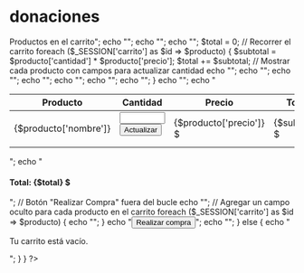 # donaciones
<?php 
function mostrarCarrito() {
    if (isset($_SESSION['carrito']) && !empty($_SESSION['carrito'])) {
        echo "<h2 class='text-center my-4'>Productos en el carrito</h2>";
        echo "<table class='table table-striped table-bordered'>";
        echo "<thead class='thead-dark'>
                <tr>
                    <th>Producto</th>
                    <th>Cantidad</th>
                    <th>Precio</th>
                    <th>Total</th>
                    <th>Acciones</th>
                </tr>
              </thead>";
        echo "<tbody>";

        $total = 0;

        // Recorrer el carrito
        foreach ($_SESSION['carrito'] as $id => $producto) {
            $subtotal = $producto['cantidad'] * $producto['precio'];
            $total += $subtotal;

            // Mostrar cada producto con campos para actualizar cantidad
            echo "<tr>";
            echo "<td>{$producto['nombre']}</td>";
            echo "<td>
                    <form id='form-{$producto['id']}' method='post' action='modificar_carrito.php'>
                        <input type='hidden' name='id_producto' value='{$producto['id']}'>
                        <input type='number' name='cantidad' value='{$producto['cantidad']}' min='1' class='form-control' style='width: 80px; display: inline;'>
                        <button type='submit' class='btn btn-primary btn-sm'>Actualizar</button>
                    </form>
                  </td>";
            echo "<td>{$producto['precio']} $</td>";
            echo "<td>{$subtotal} $</td>";
            
            echo "<td>
                    <form method='post' action='modificar_carrito.php' style='display:inline;'>
                        <input type='hidden' name='id_producto' value='{$producto['id']}'>
                        <input type='hidden' name='accion' value='eliminar'>
                        <button type='submit' class='btn btn-danger btn-sm'>Eliminar</button>
                    </form>
                  </td>";
            echo "</tr>";
        }

        echo "</tbody>";
        echo "</table>";
        echo "<h4 class='text-right'>Total: <strong>{$total} $</strong></h4>";

        // Botón "Realizar Compra" fuera del bucle
        echo "<form method='post' action='realizar_compra.php' style='display:inline;'>";
        // Agregar un campo oculto para cada producto en el carrito
        foreach ($_SESSION['carrito'] as $id => $producto) {
            echo "<input type='hidden' name='productos[{$id}]' value='" . json_encode($producto) . "'>";
        }
        echo "<button type='submit' class='btn btn-danger btn-sm'>Realizar compra</button>";
        echo "</form>";

    } else {
        echo "<p class='text-center'>Tu carrito está vacío.</p>";
    }
}

?>
